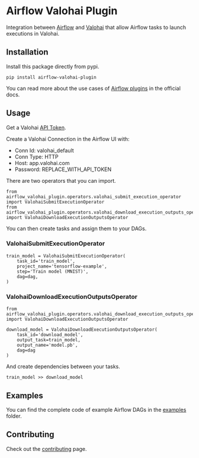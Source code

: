 # Airflow Valohai Plugin

Integration between [Airflow](https://airflow.apache.org/) and [Valohai](https://valohai.com/) that allow Airflow tasks to launch executions in Valohai.

## Installation

Install this package directly from pypi.

```
pip install airflow-valohai-plugin
```

You can read more about the use cases of [Airflow plugins](https://airflow.apache.org/plugins.html) in the official docs.

## Usage

Get a Valohai [API Token](https://app.valohai.com/auth/tokens/).

Create a Valohai Connection in the Airflow UI with:
- Conn Id: valohai_default
- Conn Type: HTTP
- Host: app.valohai.com
- Password: REPLACE_WITH_API_TOKEN

There are two operators that you can import.

```
from airflow_valohai_plugin.operators.valohai_submit_execution_operator import ValohaiSubmitExecutionOperator
from airflow_valohai_plugin.operators.valohai_download_execution_outputs_operator import ValohaiDownloadExecutionOutputsOperator
```

You can then create tasks and assign them to your DAGs.

### ValohaiSubmitExecutionOperator

```
train_model = ValohaiSubmitExecutionOperator(
    task_id='train_model',
    project_name='tensorflow-example',
    step='Train model (MNIST)',
    dag=dag,
)
```

### ValohaiDownloadExecutionOutputsOperator

```
from airflow_valohai_plugin.operators.valohai_download_execution_outputs_operator import ValohaiDownloadExecutionOutputsOperator

download_model = ValohaiDownloadExecutionOutputsOperator(
    task_id='download_model',
    output_task=train_model,
    output_name='model.pb',
    dag=dag
)
```

And create dependencies between your tasks.

```
train_model >> download_model
```

## Examples

You can find the complete code of example Airflow DAGs in the [examples](https://github.com/Skillupco/airflow-valohai-plugin/blob/master/examples/dags) folder.

## Contributing

Check out the [contributing](https://github.com/Skillupco/airflow-valohai-plugin/blob/master/CONTRIBUTING.md) page.
